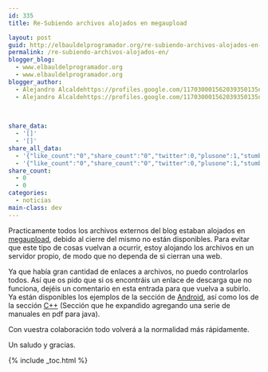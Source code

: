 ```yaml
---
id: 335
title: Re-Subiendo archivos alojados en megaupload

layout: post
guid: http://elbauldelprogramador.org/re-subiendo-archivos-alojados-en-megaupload/
permalink: /re-subiendo-archivos-alojados-en/
blogger_blog:
  - www.elbauldelprogramador.org
  - www.elbauldelprogramador.org
blogger_author:
  - Alejandro Alcaldehttps://profiles.google.com/117030001562039350135noreply@blogger.com
  - Alejandro Alcaldehttps://profiles.google.com/117030001562039350135noreply@blogger.com

  
  
share_data:
  - '[]'
  - '[]'
share_all_data:
  - '{"like_count":"0","share_count":"0","twitter":0,"plusone":1,"stumble":0,"pinit":0,"count":1,"time":1333551729}'
  - '{"like_count":"0","share_count":"0","twitter":0,"plusone":1,"stumble":0,"pinit":0,"count":1,"time":1333551729}'
share_count:
  - 0
  - 0
categories:
  - noticias
main-class: dev
---
```

Practicamente todos los archivos externos del blog estaban alojados en [megaupload][1], debido al cierre del mismo no están disponibles. Para evitar que este tipo de cosas vuelvan a ocurrir, estoy alojando los archivos en un servidor propio, de modo que no dependa de si cierran una web.

Ya que había gran cantidad de enlaces a archivos, no puedo controlarlos todos. Así que os pido que si os encontráis un enlace de descarga que no funciona, dejéis un comentario en esta entrada para que vuelva a subirlo. Ya están disponibles los ejemplos de la sección de [Android][2], así como los de la sección [C++][3] (Sección que he expandido agregando una serie de manuales en pdf para java).

Con vuestra colaboración todo volverá a la normalidad más rápidamente.

Un saludo y gracias.



 [1]: /secretos-peligrosos-de-megaupload-que
 [2]: /guia-de-desarrollo-android
 [3]: /manual-c

{% include _toc.html %}

